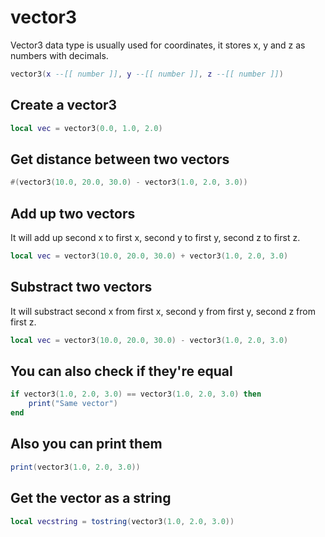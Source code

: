 # vector3

Vector3 data type is usually used for coordinates, it stores x, y and z as numbers with decimals.

```lua
vector3(x --[[ number ]], y --[[ number ]], z --[[ number ]])
```

## Create a vector3

```lua
local vec = vector3(0.0, 1.0, 2.0)
```

## Get distance between two vectors

```lua
#(vector3(10.0, 20.0, 30.0) - vector3(1.0, 2.0, 3.0))
```

## Add up two vectors

It will add up second x to first x, second y to first y, second z to first z.

```lua
local vec = vector3(10.0, 20.0, 30.0) + vector3(1.0, 2.0, 3.0)
```

## Substract two vectors

It will substract second x from first x, second y from first y, second z from first z.

```lua
local vec = vector3(10.0, 20.0, 30.0) - vector3(1.0, 2.0, 3.0)
```

## You can also check if they're equal

```lua
if vector3(1.0, 2.0, 3.0) == vector3(1.0, 2.0, 3.0) then
    print("Same vector")
end
```

## Also you can print them

```lua
print(vector3(1.0, 2.0, 3.0))
```

## Get the vector as a string

```lua
local vecstring = tostring(vector3(1.0, 2.0, 3.0))
```
